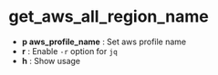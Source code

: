 # get_aws_all_region_name

* **p __aws_profile_name__** : Set aws profile name
* **r** : Enable `-r` option for `jq`
* **h** : Show usage
